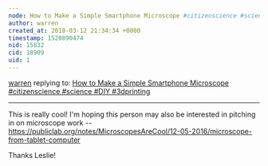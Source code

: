 ```yaml
---
node: How to Make a Simple Smartphone Microscope #citizenscience #science #DIY #3dprinting
author: warren
created_at: 2018-03-12 21:34:34 +0000
timestamp: 1520890474
nid: 15832
cid: 18909
uid: 1
---
```




[warren](../profile/warren) replying to: [How to Make a Simple Smartphone Microscope #citizenscience #science #DIY #3dprinting](../notes/Zengirl2/02-28-2018/how-to-make-a-simple-smartphone-microscope-citizenscience-science-diy-3dprinting)

----
This is really cool! I'm hoping this person may also be interested in pitching in on microscope work -- https://publiclab.org/notes/MicroscopesAreCool/12-05-2016/microscope-from-tablet-computer

Thanks Leslie!